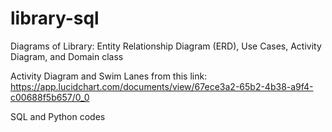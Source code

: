 # library-sql
Diagrams of Library: Entity Relationship Diagram (ERD), Use Cases, Activity Diagram, and Domain class

Activity Diagram and Swim Lanes from this link: https://app.lucidchart.com/documents/view/67ece3a2-65b2-4b38-a9f4-c00688f5b657/0_0

SQL and Python codes 

